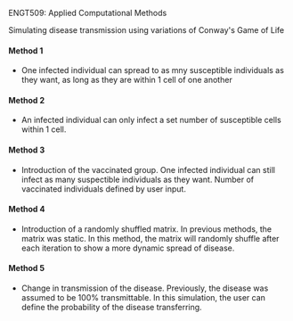 ENGT509: Applied Computational Methods

Simulating disease transmission using variations of Conway's Game of Life

#### Method 1 
- One infected individual can spread to as mny susceptible individuals as they want, as long as they are within 1 cell of one another

#### Method 2
- An infected individual can only infect a set number of susceptible cells within 1 cell.

#### Method 3 
- Introduction of the vaccinated group. One infected individual can still infect as many suspectible individuals as they want. Number of vaccinated individuals defined by user input.

#### Method 4 
- Introduction of a randomly shuffled matrix. In previous methods, the matrix was static. In this method, the matrix will randomly shuffle after each iteration to show a more dynamic spread of disease.

#### Method 5 
- Change in transmission of the disease. Previously, the disease was assumed to be 100% transmittable. In this simulation, the user can define the probability of the disease transferring. 
